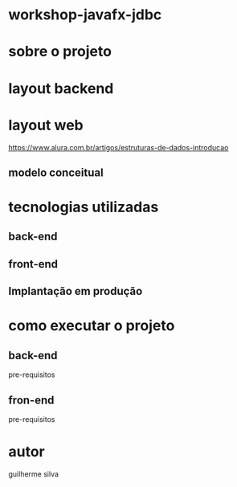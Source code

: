# workshop-javafx-jdbc

# sobre o projeto

# layout backend

# layout web
https://www.alura.com.br/artigos/estruturas-de-dados-introducao


## modelo conceitual

# tecnologias utilizadas

## back-end

## front-end

## Implantação em produção

# como executar o projeto

## back-end
pre-requisitos

## fron-end
pre-requisitos

# autor
guilherme silva
